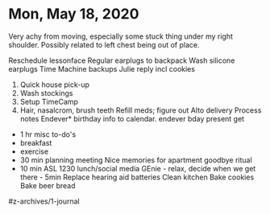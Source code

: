 # Mon, May 18, 2020
Very achy from moving, especially some stuck thing under my right shoulder. Possibly related to left chest being out of place.

Reschedule lessonface
Regular earplugs to backpack
Wash silicone earplugs
Time Machine backups
Julie reply incl cookies
1. Quick house pick-up
2. Wash stockings
3. Setup TimeCamp
4. Hair, nasalcrom, brush teeth
Refill meds; figure out Alto delivery
Process notes
Endever* birthday info to calendar. 
endever bday present get
- 1 hr misc to-do's
- breakfast
- exercise
- 30 min planning meeting
Nice memories for apartment goodbye ritual
- 10 min ASL
1230 lunch/social media
GEnie - relax, decide when we get there - 5min
Replace hearing aid batteries
Clean kitchen
Bake cookies
Bake beer bread


#z-archives/1-journal